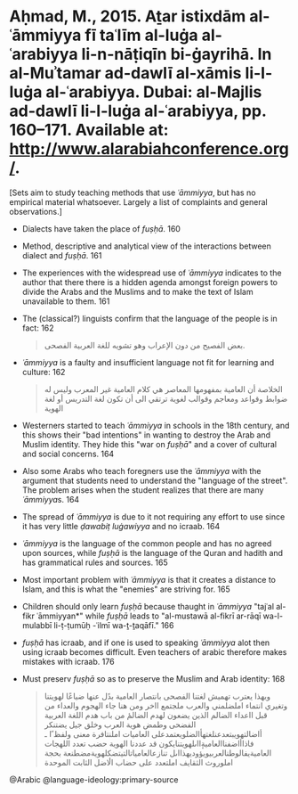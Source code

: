 # Aḥmad, M., 2015. Aṯar istixdām al-ʿāmmiyya fī taʿlīm al-luġa al-ʿarabiyya li-n-nāṭiqīn bi-ġayrihā. In al-Muʾtamar ad-dawlī al-xāmis li-l-luġa al-ʿarabiyya. Dubai: al-Majlis ad-dawlī li-l-luġa al-ʿarabiyya, pp. 160–171. Available at: http://www.alarabiahconference.org/.
 
[Sets aim to study teaching methods that use *ʿāmmiyya*, but has no empirical material whatsoever. Largely a list of complaints and general observations.]

- Dialects have taken the place of *fuṣḥā*. 160

- Method, descriptive and analytical view of the interactions between dialect and *fuṣḥā*. 161

- The experiences with the widespread use of *ʿāmmiyya* indicates to the author that there there is a hidden agenda amongst foreign powers to divide the Arabs and the Muslims and to make the text of Islam unavailable to them. 161

- The (classical?) linguists confirm that the language of the people is in fact: 162  

  > بعض الفصيح من دون الإعراب وهو تشويه للغة العربية الفصحى.

- *ʿāmmiyya* is a faulty and insufficient language not fit for learning and culture: 162

  > الخلاصة أن العامية بمفهومها المعاصر هي كلام العامية غير المعرب وليس له ضوابط وقواعد ومعاجم وقوالب لغوية ترتقي الى أن تكون لغة التدريس أو لغة الهوية
 
- Westerners started to teach *ʿāmmiyya* in schools in the 18th century, and this shows their "bad intentions" in wanting to destroy the Arab and Muslim identity. They hide this "war on *fuṣḥā*" and a cover of cultural and social concerns. 164 

- Also some Arabs who teach foregners use the *ʿāmmiyya* with the argument that students need to understand the "language of the street". The problem arises when the student realizes that there are many *ʿāmmiyya*s. 164

- The spread of *ʿāmmiyya* is due to it not requiring any effort to use since it has very little *ḍawabiṭ luġawiyya* and no icraab. 164

- *ʿāmmiyya* is the language of the common people and has no agreed upon sources, while *fuṣḥā* is the language of the Quran and hadith and has grammatical rules and sources. 165

- Most important problem with *ʿāmmiyya* is that it creates a distance to Islam, and this is what the "enemies" are striving for. 165

- Children should only learn *fuṣḥā* because thaught in *ʿāmmiyya* "tajʿal al-fikr ʿāmmiyyan*" while *fuṣḥā* leads to "al-mustawā al-fikrī ar-rāqī wa-l-mulabbī li-ṭ-ṭumūḥ -ʿilmī wa-ṯ-ṯaqāfī." 166

- *fuṣḥā* has icraab, and if one is used to speaking *ʿāmmiyya* alot then using icraab becomes difficult. Even teachers of arabic therefore makes mistakes with icraab. 176

- Must preserv *fuṣḥā* so as to preserve the Muslim and Arab identity: 168

  > وبهذا يعترب تهميش لغتنا الفصحى بانتصار العامية بدًل عنها ضياعًا لهويتنا وتغيري انتماء املضلمني والعرب ملجتمع ااخر ومن هنا جاء الهجوم والعداء من قبل ااعداء الضالم الذين يضعون لهدم الضالمٔ من باب هدم اللغة العربية الفضحى وطمض هوية العرب وخلق جيل يضتنكر أاضالتهويبتعدعنلغتهأالضلويعتمدعلى العاميات املنتافرة معنى ولفظ ًا ـ فاذاأاضفناالعاميةٕااىلهويتنايكون قد عددنا الهوية حضب تعدد اللهجات العاميةيفالوطنالعربيويؤوديهذااىل تنازعالعامياتالتيتضكلهويةمضطنعة بحجة املوروث الثقايف املتعدد على حضاب الٔاضل الثابت الموحدة

@Arabic
@language-ideology:primary-source
